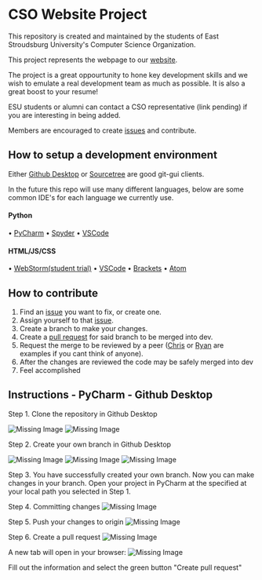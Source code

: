 # CSO Website Project

This repository is created and maintained by the students of East Stroudsburg University's Computer Science Organization.

This project represents the webpage to our [website](https://esucso.org/).

The project is a great oppourtunity to hone key development skills and we wish to emulate a real development team as much as possible. It is also a great boost to your resume!

ESU students or alumni can contact a CSO representative (link pending) if you are interesting in being added.

Members are encouraged to create [issues](https://github.com/esucsowt/website/issues) and contribute.

## How to setup a development environment
Either [Github Desktop](https://desktop.github.com/) or [Sourcetree](https://www.sourcetreeapp.com/) are good git-gui clients.


In the future this repo will use many different languages, below are some common IDE's for each language we currently use.

#### Python 
  • [PyCharm](https://www.jetbrains.com/pycharm/)
  • [Spyder](spyder-ide.org)
  • [VSCode](https://code.visualstudio.com/)

#### HTML/JS/CSS
  • [WebStorm(student trial)](https://www.jetbrains.com/webstorm/)
  • [VSCode](https://code.visualstudio.com/)
  • [Brackets](http://brackets.io/)
  • [Atom](https://atom.io/)
  
## How to contribute
1. Find an [issue](https://github.com/esucsowt/website/issues) you want to fix, or create one.
2. Assign yourself to that [issue](https://github.com/esucsowt/website/issues).
3. Create a branch to make your changes.
4. Create a [pull request](https://github.com/esucsowt/website/pulls) for said branch to be merged into dev.
5. Request the merge to be reviewed by a peer ([Chris](https://github.com/Criyl) or [Ryan](https://github.com/RyanSpadt) are examples if you cant think of anyone).
6. After the changes are reviewed the code may be safely merged into dev
7. Feel accomplished

## Instructions - PyCharm - Github Desktop
Step 1. Clone the repository in Github Desktop

![Missing Image](../website/images/read-me-images/clone-repo1.png)
![Missing Image](../website/images/read-me-images/clone-repo2.png)

Step 2. Create your own branch in Github Desktop

![Missing Image](../website/images/read-me-images/create-branch1.png)
![Missing Image](../website/images/read-me-images/create-branch2.png)
![Missing Image](../website/images/read-me-images/create-branch3.png)

Step 3. You have successfully created your own branch. Now you can make changes in your branch. Open your project in PyCharm at the specified at your local path you selected in Step 1.

Step 4. Committing changes
![Missing Image](../website/images/read-me-images/commit-branch.png)

Step 5. Push your changes to origin
![Missing Image](../website/images/read-me-images/commit-branch2.png)

Step 6. Create a pull request
![Missing Image](../website/images/read-me-images/commit-branch3.png)

A new tab will open in your browser:
![Missing Image](../website/images/read-me-images/commit-branch4.png)

Fill out the information and select the green button "Create pull request"
